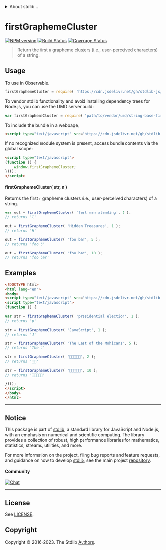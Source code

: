 <!--

@license Apache-2.0

Copyright (c) 2023 The Stdlib Authors.

Licensed under the Apache License, Version 2.0 (the "License");
you may not use this file except in compliance with the License.
You may obtain a copy of the License at

   http://www.apache.org/licenses/LICENSE-2.0

Unless required by applicable law or agreed to in writing, software
distributed under the License is distributed on an "AS IS" BASIS,
WITHOUT WARRANTIES OR CONDITIONS OF ANY KIND, either express or implied.
See the License for the specific language governing permissions and
limitations under the License.

-->


<details>
  <summary>
    About stdlib...
  </summary>
  <p>We believe in a future in which the web is a preferred environment for numerical computation. To help realize this future, we've built stdlib. stdlib is a standard library, with an emphasis on numerical and scientific computation, written in JavaScript (and C) for execution in browsers and in Node.js.</p>
  <p>The library is fully decomposable, being architected in such a way that you can swap out and mix and match APIs and functionality to cater to your exact preferences and use cases.</p>
  <p>When you use stdlib, you can be absolutely certain that you are using the most thorough, rigorous, well-written, studied, documented, tested, measured, and high-quality code out there.</p>
  <p>To join us in bringing numerical computing to the web, get started by checking us out on <a href="https://github.com/stdlib-js/stdlib">GitHub</a>, and please consider <a href="https://opencollective.com/stdlib">financially supporting stdlib</a>. We greatly appreciate your continued support!</p>
</details>

# firstGraphemeCluster

[![NPM version][npm-image]][npm-url] [![Build Status][test-image]][test-url] [![Coverage Status][coverage-image]][coverage-url] <!-- [![dependencies][dependencies-image]][dependencies-url] -->

> Return the first `n` grapheme clusters (i.e., user-perceived characters) of a string.



<section class="usage">

## Usage

To use in Observable,

```javascript
firstGraphemeCluster = require( 'https://cdn.jsdelivr.net/gh/stdlib-js/string-base-first-grapheme-cluster@umd/browser.js' )
```

To vendor stdlib functionality and avoid installing dependency trees for Node.js, you can use the UMD server build:

```javascript
var firstGraphemeCluster = require( 'path/to/vendor/umd/string-base-first-grapheme-cluster/index.js' )
```

To include the bundle in a webpage,

```html
<script type="text/javascript" src="https://cdn.jsdelivr.net/gh/stdlib-js/string-base-first-grapheme-cluster@umd/browser.js"></script>
```

If no recognized module system is present, access bundle contents via the global scope:

```html
<script type="text/javascript">
(function () {
    window.firstGraphemeCluster;
})();
</script>
```

#### firstGraphemeCluster( str, n )

Returns the first `n` grapheme clusters (i.e., user-perceived characters) of a string.

```javascript
var out = firstGraphemeCluster( 'last man standing', 1 );
// returns 'l'

out = firstGraphemeCluster( 'Hidden Treasures', 1 );
// returns 'H'

out = firstGraphemeCluster( 'foo bar', 5 );
// returns 'foo b'

out = firstGraphemeCluster( 'foo bar', 10 );
// returns 'foo bar'
```

</section>

<!-- /.usage -->

<section class="examples">

## Examples

<!-- eslint no-undef: "error" -->

```html
<!DOCTYPE html>
<html lang="en">
<body>
<script type="text/javascript" src="https://cdn.jsdelivr.net/gh/stdlib-js/string-base-first-grapheme-cluster@umd/browser.js"></script>
<script type="text/javascript">
(function () {

var str = firstGraphemeCluster( 'presidential election', 1 );
// returns 'p'

str = firstGraphemeCluster( 'JavaScript', 1 );
// returns 'J'

str = firstGraphemeCluster( 'The Last of the Mohicans', 5 );
// returns 'The L'

str = firstGraphemeCluster( '🐶🐮🐷🐰🐸', 2 );
// returns '🐶🐮'

str = firstGraphemeCluster( '🐶🐮🐷🐰🐸', 10 );
// returns '🐶🐮🐷🐰🐸'

})();
</script>
</body>
</html>
```

</section>

<!-- /.examples -->

<!-- Section for related `stdlib` packages. Do not manually edit this section, as it is automatically populated. -->

<section class="related">

</section>

<!-- /.related -->

<!-- Section for all links. Make sure to keep an empty line after the `section` element and another before the `/section` close. -->


<section class="main-repo" >

* * *

## Notice

This package is part of [stdlib][stdlib], a standard library for JavaScript and Node.js, with an emphasis on numerical and scientific computing. The library provides a collection of robust, high performance libraries for mathematics, statistics, streams, utilities, and more.

For more information on the project, filing bug reports and feature requests, and guidance on how to develop [stdlib][stdlib], see the main project [repository][stdlib].

#### Community

[![Chat][chat-image]][chat-url]

---

## License

See [LICENSE][stdlib-license].


## Copyright

Copyright &copy; 2016-2023. The Stdlib [Authors][stdlib-authors].

</section>

<!-- /.stdlib -->

<!-- Section for all links. Make sure to keep an empty line after the `section` element and another before the `/section` close. -->

<section class="links">

[npm-image]: http://img.shields.io/npm/v/@stdlib/string-base-first-grapheme-cluster.svg
[npm-url]: https://npmjs.org/package/@stdlib/string-base-first-grapheme-cluster

[test-image]: https://github.com/stdlib-js/string-base-first-grapheme-cluster/actions/workflows/test.yml/badge.svg?branch=v0.1.0
[test-url]: https://github.com/stdlib-js/string-base-first-grapheme-cluster/actions/workflows/test.yml?query=branch:v0.1.0

[coverage-image]: https://img.shields.io/codecov/c/github/stdlib-js/string-base-first-grapheme-cluster/main.svg
[coverage-url]: https://codecov.io/github/stdlib-js/string-base-first-grapheme-cluster?branch=main

<!--

[dependencies-image]: https://img.shields.io/david/stdlib-js/string-base-first-grapheme-cluster.svg
[dependencies-url]: https://david-dm.org/stdlib-js/string-base-first-grapheme-cluster/main

-->

[chat-image]: https://img.shields.io/gitter/room/stdlib-js/stdlib.svg
[chat-url]: https://app.gitter.im/#/room/#stdlib-js_stdlib:gitter.im

[stdlib]: https://github.com/stdlib-js/stdlib

[stdlib-authors]: https://github.com/stdlib-js/stdlib/graphs/contributors

[umd]: https://github.com/umdjs/umd
[es-module]: https://developer.mozilla.org/en-US/docs/Web/JavaScript/Guide/Modules

[deno-url]: https://github.com/stdlib-js/string-base-first-grapheme-cluster/tree/deno
[umd-url]: https://github.com/stdlib-js/string-base-first-grapheme-cluster/tree/umd
[esm-url]: https://github.com/stdlib-js/string-base-first-grapheme-cluster/tree/esm
[branches-url]: https://github.com/stdlib-js/string-base-first-grapheme-cluster/blob/main/branches.md

[stdlib-license]: https://raw.githubusercontent.com/stdlib-js/string-base-first-grapheme-cluster/main/LICENSE

</section>

<!-- /.links -->
